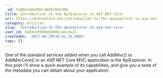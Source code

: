 ```yaml
---
_id: 5a88e1abbd6dca0d5f0d1d68
title: Introduction to the ApiExplorer in ASP.NET Core
url: https://andrewlock.net/introduction-to-the-apiexplorer-in-asp-net-core/
category: articles
slug: 'introduction-to-the-apiexplorer-in-asp-net-core'
user_id: 5a83ce59d6eb0005c4ecda2c
createdOn: '2017-08-10T10:41:25.000Z'
tags: []
---
```


One of the standard services added when you call AddMvc() or AddMvcCore() in an ASP.NET Core MVC application is the ApiExplorer. In this post I'll show a quick example of its capabilities, and give you a taste of the metadata you can obtain about your application.
